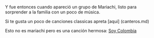 Y fue entonces cuando apareció un grupo de Mariachi, listo para sorprender a la familia con un poco de música.

Si te gusta un poco de canciones classicas apreta [aqui] (canteros.md)

Esto no es mariachi pero es una canción hermosa:
[Soy Colombia](https://www.youtube.com/watch?v=GtgkAaaab_E)
